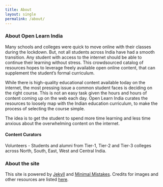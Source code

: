 ```yaml
---
title: About
layout: single
permalink: /about/
---
```

### About Open Learn India
Many schools and colleges were quick to move online with their classes during the lockdown. But, not all students across India have had a smooth transition. Any student with access to the internet should be able to continue their learning without stress. This crowdsourced catalog of resources hopes to leverage freely available open online content, that can supplement the student’s formal curriculum.

While there is high-quality educational content available today on the internet, the most pressing issue a common student faces is deciding on the right course. This is not an easy task given the hours and hours of content coming up on the web each day. Open Learn India curates the resources to loosely map with the Indian education curriculum, to make the process of selecting the course simple.

The idea is to get the student to spend more time learning and less time anxious about the overwhelming content on the internet.

#### Content Curators
Volunteers - Students and alumni from Tier-1, Tier-2 and Tier-3 colleges across North, South, East, West and Central India.

### About the site
This site is powered by [Jekyll](jekyllrb.com/) and [Minimal Mistakes](https://mademistakes.com/minimal-mistakes/). 
Credits for images and other resources are listed [here](/credits/).

<!-- [Terms & Privacy Policy]({% link _pages/terms.md %})
{: .notice} -->
